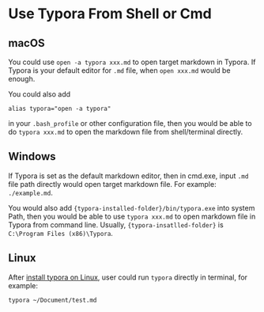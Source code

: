 # Use Typora From Shell or Cmd

## macOS

You could use `open -a typora xxx.md` to open target markdown in Typora. If Typora is your default editor for `.md` file, when `open xxx.md` would be enough.

You could also add 

```shell
alias typora="open -a typora"
```

in your `.bash_profile` or other configuration file, then you would be able to do `typora xxx.md`  to open the markdown file from shell/terminal directly.

## Windows

If Typora is set as the default markdown editor, then in cmd.exe, input `.md` file path directly would open target markdown file. For example: `./example.md`.

You would also add `{typora-installed-folder}/bin/typora.exe` into system Path, then you would be able to use `typora xxx.md` to open markdown file in Typora from command line. Usually, `{typora-insatlled-folder}` is `C:\Program Files (x86)\Typora`.

## Linux

After [install typora on Linux](/Typora-on-Linux/), user could run `typora` directly in terminal, for example:

```bash
typora ~/Document/test.md
```

